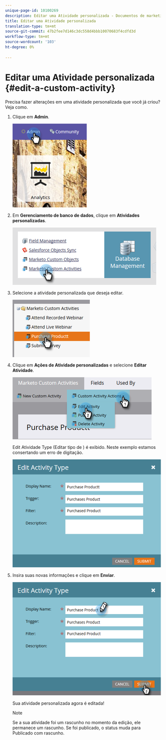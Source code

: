 ```yaml
---
unique-page-id: 10100269
description: Editar uma Atividade personalizada - Documentos de marketing - Documentação do produto
title: Editar uma Atividade personalizada
translation-type: tm+mt
source-git-commit: 47b2fee7d146c3dc558d4bbb10070683f4cdfd3d
workflow-type: tm+mt
source-wordcount: '103'
ht-degree: 0%

---
```



# Editar uma Atividade personalizada {#edit-a-custom-activity}

Precisa fazer alterações em uma atividade personalizada que você já criou? Veja como.

1. Clique em **Admin**.

   ![](assets/one-1.png)

1. Em **Gerenciamento de banco de dados**, clique em **Atividades personalizadas**.

   ![](assets/two-1.png)

1. Selecione a atividade personalizada que deseja editar.

   ![](assets/three-1.png)

1. Clique em **Ações de Atividade personalizadas** e selecione **Editar Atividade**.

   ![](assets/four-1.png)

   Edit Atividade Type (Editar tipo de ) é exibido. Neste exemplo estamos consertando um erro de digitação.

   ![](assets/five-1.png)

1. Insira suas novas informações e clique em **Enviar**.

   ![](assets/six-1.png)

   Sua atividade personalizada agora é editada!

   >[!NOTE]
   >
   >Se a sua atividade foi um rascunho no momento da edição, ele permanece um rascunho. Se foi publicado, o status muda para Publicado com rascunho.

